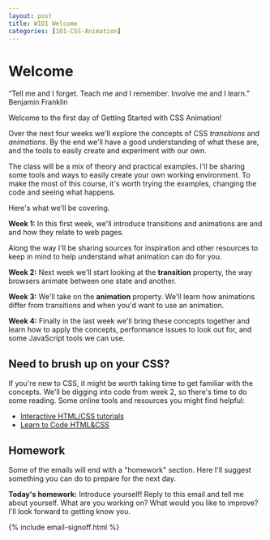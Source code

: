 ```yaml
---
layout: post
title: W1D1 Welcome
categories: [101-CSS-Animation]
---
```


# Welcome

<div class="quote callout">
  “Tell me and I forget. Teach me and I remember. Involve me and I learn.” 
  <span>Benjamin Franklin</span>
</div>

Welcome to the first day of Getting Started with CSS Animation!

Over the next four weeks we'll explore the concepts of CSS *transitions* and *animations*. By the end we'll have a good understanding of what these are, and the tools to easily create and experiment with our own.

The class will be a mix of theory and practical examples. I'll be sharing some tools and ways to easily create your own working environment. To make the most of this course, it's worth trying the examples, changing the code and seeing what happens.

Here's what we'll be covering.

**Week 1:** In this first week, we'll introduce transitions and animations are and and how they relate to web pages.

Along the way I'll be sharing sources for inspiration and other resources to keep in mind to help understand what animation can do for you.

**Week 2:** Next week we'll start looking at the **transition** property, the way browsers animate between one state and another.

**Week 3:** We'll take on the **animation** property. We'll learn how animations differ from transitions and when you'd want to use an animation.

**Week 4:** Finally in the last week we'll bring these concepts together and learn how to apply the concepts, performance issues to look out for, and some JavaScript tools we can use.

## Need to brush up on your CSS?

If you're new to CSS, it might be worth taking time to get familiar with the concepts. We'll be digging into code from week 2, so there's time to do some reading. Some online tools and resources you might find helpful:

* [Interactive HTML/CSS tutorials](http://www.codeavengers.com) 
* [Learn to Code HTML&CSS](http://learn.shayhowe.com/html-css/)

<div class="callout">
  <h2>Homework</h2>
  <p>Some of the emails will end with a "homework" section. Here I'll suggest something you can do to prepare for the next day.</p>
  <p><strong>Today's homework:</strong> Introduce yourself! Reply to this email and tell me about yourself. What are you working on? What would you like to improve? I'll look forward to getting know you.</p>
</div>

{% include email-signoff.html %}
